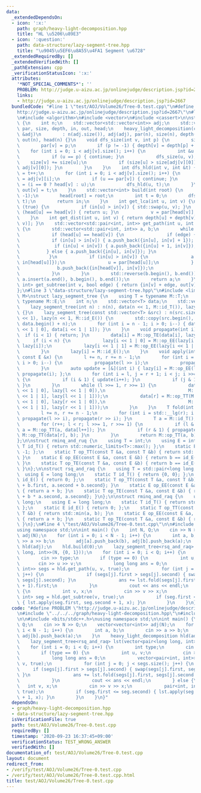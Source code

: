 ```yaml
---
data:
  _extendedDependsOn:
  - icon: ':x:'
    path: graph/heavy-light-decomposition.hpp
    title: "HL \u5206\u89E3"
  - icon: ':question:'
    path: data-structure/lazy-segment-tree.hpp
    title: "\u9045\u5EF6\u8A55\u4FA1 Segment \u6728"
  _extendedRequiredBy: []
  _extendedVerifiedWith: []
  _pathExtension: cpp
  _verificationStatusIcon: ':x:'
  attributes:
    '*NOT_SPECIAL_COMMENTS*': ''
    PROBLEM: http://judge.u-aizu.ac.jp/onlinejudge/description.jsp?id=2667
    links:
    - http://judge.u-aizu.ac.jp/onlinejudge/description.jsp?id=2667
  bundledCode: "#line 1 \"test/AOJ/Volume26/Tree-0.test.cpp\"\n#define PROBLEM \"\
    http://judge.u-aizu.ac.jp/onlinejudge/description.jsp?id=2667\"\n#line 1 \"graph/heavy-light-decomposition.hpp\"\
    \n#include <algorithm>\n#include <vector>\n#include <cassert>\n\nstruct heavy_light_decomposition\
    \ {\n    int n;\n    std::vector<std::vector<int>> adj;\n    std::vector<int>\
    \ par, size, depth, in, out, head;\n    heavy_light_decomposition(const std::vector<std::vector<int>>\
    \ &adj)\n        : n(adj.size()), adj(adj), par(n), size(n), depth(n), in(n),\
    \ out(n), head(n) {}\n    void dfs_size(int v, int p) {\n        size[v] = 1;\n\
    \        par[v] = p;\n        if (p != -1) { depth[v] = depth[p] + 1; }\n    \
    \    for (int i = 0; i < adj[v].size(); i++) {\n            int &u = adj[v][i];\n\
    \            if (u == p) { continue; }\n            dfs_size(u, v);\n        \
    \    size[v] += size[u];\n            if (size[u] > size[adj[v][0]]) { std::swap(u,\
    \ adj[v][0]); }\n        }\n    }\n    int dfs_hld(int v, int &t) {\n        in[v]\
    \ = t++;\n        for (int i = 0; i < adj[v].size(); i++) {\n            int u\
    \ = adj[v][i];\n            if (u == par[v]) { continue; }\n            head[u]\
    \ = (i == 0 ? head[v] : u);\n            dfs_hld(u, t);\n        }\n        return\
    \ out[v] = t;\n    }\n    std::vector<int> build(int root) {\n        dfs_size(root,\
    \ -1);\n        head[root] = root;\n        int t = 0;\n        dfs_hld(root,\
    \ t);\n        return in;\n    }\n    int get_lca(int u, int v) {\n        while\
    \ (true) {\n            if (in[u] > in[v]) { std::swap(u, v); }\n            if\
    \ (head[u] == head[v]) { return u; }\n            v = par[head[v]];\n        }\n\
    \    }\n    int get_dist(int u, int v) { return depth[u] + depth[v] - 2 * depth[get_lca(u,\
    \ v)]; }\n    std::vector<std::pair<int, int>> get_path(int u, int v, bool edge)\
    \ {\n        std::vector<std::pair<int, int>> a, b;\n        while (true) {\n\
    \            if (head[u] == head[v]) {\n                if (edge) {\n        \
    \            if (in[u] > in[v]) { a.push_back({in[u], in[v] + 1}); }\n       \
    \             if (in[u] < in[v]) { a.push_back({in[u] + 1, in[v]}); }\n      \
    \          } else { a.push_back({in[u], in[v]}); }\n                break;\n \
    \           }\n            if (in[u] > in[v]) {\n                a.push_back({in[u],\
    \ in[head[u]]});\n                u = par[head[u]];\n            } else {\n  \
    \              b.push_back({in[head[v]], in[v]});\n                v = par[head[v]];\n\
    \            }\n        }\n        std::reverse(b.begin(), b.end());\n       \
    \ a.insert(a.end(), b.begin(), b.end());\n        return a;\n    }\n    std::pair<int,\
    \ int> get_subtree(int v, bool edge) { return {in[v] + edge, out[v] - 1}; }\n\
    };\n#line 3 \"data-structure/lazy-segment-tree.hpp\"\n#include <limits>\n\ntemplate<typename\
    \ M>\nstruct lazy_segment_tree {\n    using T = typename M::T;\n    using E =\
    \ typename M::E;\n    int n;\n    std::vector<T> data;\n    std::vector<E> lazy;\n\
    \    lazy_segment_tree(int n) : n(n), data(n << 1, M::id_T()), lazy(n << 1, M::id_E())\
    \ {}\n    lazy_segment_tree(const std::vector<T> &src) : n(src.size()), data(n\
    \ << 1), lazy(n << 1, M::id_E()) {\n        std::copy(src.begin(), src.end(),\
    \ data.begin() + n);\n        for (int i = n - 1; i > 0; i--) { data[i] = M::op_TT(data[i\
    \ << 1 | 0], data[i << 1 | 1]); }\n    }\n    void propagate(int i) {\n      \
    \  if (i < 1) { return; }\n        data[i] = M::op_TE(data[i], lazy[i]);\n   \
    \     if (i < n) {\n            lazy[i << 1 | 0] = M::op_EE(lazy[i << 1 | 0],\
    \ lazy[i]);\n            lazy[i << 1 | 1] = M::op_EE(lazy[i << 1 | 1], lazy[i]);\n\
    \        }\n        lazy[i] = M::id_E();\n    }\n    void apply(int l, int r,\
    \ const E &x) {\n        l += n, r += n - 1;\n        for (int i = std::__lg(r);\
    \ i > 0; i--) {\n            propagate(l >> i);\n            propagate(r >> i);\n\
    \        }\n        auto update = [&](int i) { lazy[i] = M::op_EE(lazy[i], x),\
    \ propagate(i); };\n        for (int i = l, j = r + 1; i < j; i >>= 1, j >>= 1)\
    \ {\n            if (i & 1) { update(i++); }\n            if (j & 1) { update(--j);\
    \ }\n        }\n        while (l >>= 1, r >>= 1) {\n            data[l] = M::op_TT(M::op_TE(data[l\
    \ << 1 | 0], lazy[l << 1 | 0]),\n                               M::op_TE(data[l\
    \ << 1 | 1], lazy[l << 1 | 1]));\n            data[r] = M::op_TT(M::op_TE(data[r\
    \ << 1 | 0], lazy[r << 1 | 0]),\n                               M::op_TE(data[r\
    \ << 1 | 1], lazy[r << 1 | 1]));\n        }\n    }\n    T fold(int l, int r) {\n\
    \        l += n, r += n - 1;\n        for (int i = std::__lg(r); i > 0; i--) {\
    \ propagate(l >> i), propagate(r >> i); }\n        T a = M::id_T(), b = M::id_T();\n\
    \        for (r++; l < r; l >>= 1, r >>= 1) {\n            if (l & 1) { propagate(l),\
    \ a = M::op_TT(a, data[l++]); }\n            if (r & 1) { propagate(--r), b =\
    \ M::op_TT(data[r], b); }\n        }\n        return M::op_TT(a, b);\n    }\n\
    };\n\nstruct rminq_and_ruq {\n    using T = int;\n    using E = int;\n    static\
    \ T id_T() { return std::numeric_limits<T>::max(); };\n    static E id_E() { return\
    \ -1; };\n    static T op_TT(const T &a, const T &b) { return std::min(a, b);\
    \ }\n    static E op_EE(const E &a, const E &b) { return b == id_E() ? a : b;\
    \ }\n    static T op_TE(const T &a, const E &b) { return b == id_E() ? a : b;\
    \ }\n};\n\nstruct rsq_and_raq {\n    using T = std::pair<long long, int>;\n  \
    \  using E = long long;\n    static T id_T() { return {0, 0}; };\n    static E\
    \ id_E() { return 0; };\n    static T op_TT(const T &a, const T &b) { return {a.first\
    \ + b.first, a.second + b.second}; }\n    static E op_EE(const E &a, const E &b)\
    \ { return a + b; }\n    static T op_TE(const T &a, const E &b) { return {a.first\
    \ + b * a.second, a.second}; }\n};\n\nstruct rminq_and_raq {\n    using T = long\
    \ long;\n    using E = long long;\n    static T id_T() { return std::numeric_limits<T>::max();\
    \ };\n    static E id_E() { return 0; };\n    static T op_TT(const T &a, const\
    \ T &b) { return std::min(a, b); }\n    static E op_EE(const E &a, const E &b)\
    \ { return a + b; }\n    static T op_TE(const T &a, const E &b) { return a + b;\
    \ }\n};\n#line 4 \"test/AOJ/Volume26/Tree-0.test.cpp\"\n\n#include <bits/stdc++.h>\n\
    using namespace std;\n\nint main() {\n    int N, Q;\n    cin >> N >> Q;\n    vector<vector<int>>\
    \ adj(N);\n    for (int i = 0; i < N - 1; i++) {\n        int a, b;\n        cin\
    \ >> a >> b;\n        adj[a].push_back(b), adj[b].push_back(a);\n    }\n    heavy_light_decomposition\
    \ hld(adj);\n    hld.build(0);\n    lazy_segment_tree<rsq_and_raq> lst(vector<pair<long\
    \ long, int>>(N, {0, 1}));\n    for (int i = 0; i < Q; i++) {\n        int type;\n\
    \        cin >> type;\n        if (type == 0) {\n            int u, v;\n     \
    \       cin >> u >> v;\n            long long ans = 0;\n            vector<pair<int,\
    \ int>> segs = hld.get_path(u, v, true);\n            for (int j = 0; j < segs.size();\
    \ j++) {\n                if (segs[j].first > segs[j].second) { swap(segs[j].first,\
    \ segs[j].second); }\n                ans += lst.fold(segs[j].first, segs[j].second\
    \ + 1).first;\n            }\n            cout << ans << endl;\n        } else\
    \ {\n            int v, x;\n            cin >> v >> x;\n            pair<int,\
    \ int> seg = hld.get_subtree(v, true);\n            if (seg.first <= seg.second)\
    \ { lst.apply(seg.first, seg.second + 1, x); }\n        }\n    }\n}\n"
  code: "#define PROBLEM \"http://judge.u-aizu.ac.jp/onlinejudge/description.jsp?id=2667\"\
    \n#include \"../../../graph/heavy-light-decomposition.hpp\"\n#include \"../../../data-structure/lazy-segment-tree.hpp\"\
    \n\n#include <bits/stdc++.h>\nusing namespace std;\n\nint main() {\n    int N,\
    \ Q;\n    cin >> N >> Q;\n    vector<vector<int>> adj(N);\n    for (int i = 0;\
    \ i < N - 1; i++) {\n        int a, b;\n        cin >> a >> b;\n        adj[a].push_back(b),\
    \ adj[b].push_back(a);\n    }\n    heavy_light_decomposition hld(adj);\n    hld.build(0);\n\
    \    lazy_segment_tree<rsq_and_raq> lst(vector<pair<long long, int>>(N, {0, 1}));\n\
    \    for (int i = 0; i < Q; i++) {\n        int type;\n        cin >> type;\n\
    \        if (type == 0) {\n            int u, v;\n            cin >> u >> v;\n\
    \            long long ans = 0;\n            vector<pair<int, int>> segs = hld.get_path(u,\
    \ v, true);\n            for (int j = 0; j < segs.size(); j++) {\n           \
    \     if (segs[j].first > segs[j].second) { swap(segs[j].first, segs[j].second);\
    \ }\n                ans += lst.fold(segs[j].first, segs[j].second + 1).first;\n\
    \            }\n            cout << ans << endl;\n        } else {\n         \
    \   int v, x;\n            cin >> v >> x;\n            pair<int, int> seg = hld.get_subtree(v,\
    \ true);\n            if (seg.first <= seg.second) { lst.apply(seg.first, seg.second\
    \ + 1, x); }\n        }\n    }\n}"
  dependsOn:
  - graph/heavy-light-decomposition.hpp
  - data-structure/lazy-segment-tree.hpp
  isVerificationFile: true
  path: test/AOJ/Volume26/Tree-0.test.cpp
  requiredBy: []
  timestamp: '2020-09-23 16:37:45+09:00'
  verificationStatus: TEST_WRONG_ANSWER
  verifiedWith: []
documentation_of: test/AOJ/Volume26/Tree-0.test.cpp
layout: document
redirect_from:
- /verify/test/AOJ/Volume26/Tree-0.test.cpp
- /verify/test/AOJ/Volume26/Tree-0.test.cpp.html
title: test/AOJ/Volume26/Tree-0.test.cpp
---
```

